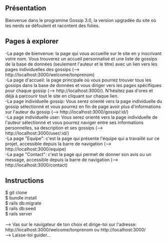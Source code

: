 ## Présentation
Bienvenue dans le programme Gossip 3.0, la version upgradée du site où les nerds se défoulent et racontent des folies.

## Pages à explorer
-La page de bienvenue: la page qui vous accueille sur le site en y inscrivant votre nom. Vous trouverez un accueil personnalisé et une liste de gossips de la base de données (seulement l'auteur et le titre) avec un lien vers les pages individuelles des gossips (--> http://localhost:3000/welcome/tonprenom)</br>
-La page d'accueil: la page principale où vous pourrez trouver tous les gossips dans la base de données et vous diriger vers les pages spécifiques pour chaque gossip (--> http://localhost:3000/). N'hésitez pas d'ores et déjà à parcourir tout le site en cliquant sur chaque lien. </br>
-La page individuelle gossip: Vous serez orienté vers la page individuelle du gossip sélectionné et vous pourrez en fin de page avoir plus d'informations sur l'auteur du gossip (--> http://localhost:3000/gossip/:id/)</br>
-La page individuelle user: Vous serez orienté vers la page individuelle de l'auteur sélectionné et vous pourrez naviger entre ses informations personnelles, sa description et ses gossips (--> http://localhost:3000/user/:id/)</br>
-La page "Equipe": c'est la page qui présente l'équipe qui a travaillé sur ce projet, accessible depuis la barre de navigation (--> http://localhost:3000/equipe)</br>
-La page "Contact": c'est la page qui permet de donner son avis ou un message, accessible depuis la barre de navigation (--> http://localhost:3000/contact)</br>


## Instructions
$ git clone </br>
$ bundle install </br>
$ rails db:migrate</br>
$ rails db:seed</br>
$ rails server</br>
</br>
--> Vas sur le navigateur de ton choix et dirige-toi sur l'adresse: http://localhost:3000/welcome/tonprenom ou http://localhost:3000/</br>
--> Laisse-toi guider...
